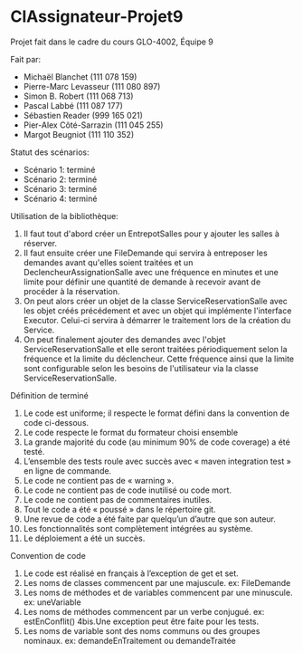 # ClAssignateur-Projet9
Projet fait dans le cadre du cours GLO-4002,
Équipe 9

Fait par:
* Michaël Blanchet (111 078 159)
* Pierre-Marc Levasseur (111 080 897)
* Simon B. Robert (111 068 713)
* Pascal Labbé (111 087 177)
* Sébastien Reader (999 165 021)
* Pier-Alex Côté-Sarrazin (111 045 255)
* Margot Beugniot (111 110 352)

Statut des scénarios:

* Scénario 1: terminé
* Scénario 2: terminé
* Scénario 3: terminé
* Scénario 4: terminé

Utilisation de la bibliothèque:
 1. Il faut tout d'abord créer un EntrepotSalles pour y ajouter les salles à réserver.
 2. Il faut ensuite créer une FileDemande qui servira à entreposer les demandes avant qu'elles soient traitées et un DeclencheurAssignationSalle avec une fréquence en minutes et une limite pour définir une quantité de demande à recevoir avant de procéder à la réservation.
 3. On peut alors créer un objet de la classe ServiceReservationSalle avec les objet créés précédement et avec un objet qui implémente l'interface Executor. Celui-ci servira à démarrer le traitement lors de la création du Service.
 4. On peut finalement ajouter des demandes avec l'objet ServiceReservationSalle et elle seront traitées périodiquement selon la fréquence et la limite du déclencheur. Cette fréquence ainsi que la limite sont configurable selon les besoins de l'utilisateur via la classe ServiceReservationSalle.

Définition de terminé

 1. Le code est uniforme; il respecte le format défini dans la convention de code ci-dessous.
 2. Le code respecte le format du formateur choisi ensemble
 3. La grande majorité du code (au minimum 90% de code coverage) a été testé.
 4. L’ensemble des tests roule avec succès avec « maven integration test » en ligne de commande.
 5. Le code ne contient pas de « warning ».
 6. Le code ne contient pas de code inutilisé ou code mort.
 7. Le code ne contient pas de commentaires inutiles.
 8. Tout le code a été « poussé » dans le répertoire git.
 9. Une revue de code a été faite par quelqu’un d’autre que son auteur.
10. Les fonctionnalités sont complètement intégrées au système.
11. Le déploiement a été un succès.


Convention de code

1. Le code est réalisé en français à l’exception de get et set.
2. Les noms de classes commencent par une majuscule. ex: FileDemande
3. Les noms de méthodes et de variables commencent par une minuscule. ex: uneVariable
4. Les noms de méthodes commencent par un verbe conjugué. ex: estEnConflit()
4bis.Une exception peut être faite pour les tests.
5. Les noms de variable sont des noms communs ou des groupes nominaux. ex: demandeEnTraitement ou demandeTraitée

